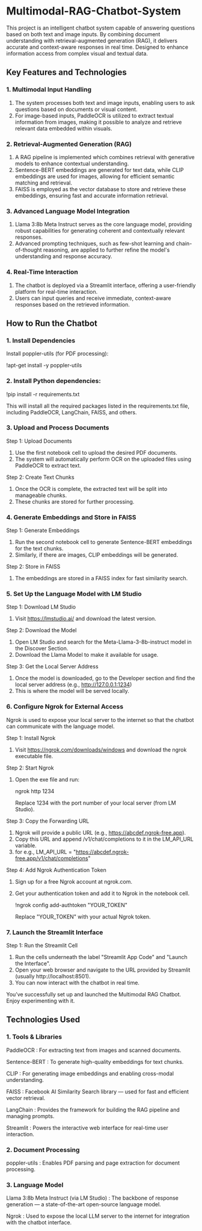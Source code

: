 # Multimodal-RAG-Chatbot-System
This project is an intelligent chatbot system capable of answering questions based on both text and image inputs. By combining document understanding with retrieval-augmented generation (RAG), it delivers accurate and context-aware responses in real time. Designed to enhance information access from complex visual and textual data.

## Key Features and Technologies

### 1. Multimodal Input Handling 

1. The system processes both text and image inputs, enabling users to ask questions based on documents or visual content.
2. For image-based inputs, PaddleOCR is utilized to extract textual information from images, making it possible to analyze and retrieve relevant data embedded within visuals.

### 2. Retrieval-Augmented Generation (RAG)

1. A RAG pipeline is implemented which combines retrieval with generative models to enhance contextual understanding.
2. Sentence-BERT embeddings are generated for text data, while CLIP embeddings are used for images, allowing for efficient semantic matching and retrieval.
3. FAISS is employed as the vector database to store and retrieve these embeddings, ensuring fast and accurate information retrieval.

### 3. Advanced Language Model Integration

1. Llama 3:8b Meta Instruct serves as the core language model, providing robust capabilities for generating coherent and contextually relevant responses.
2. Advanced prompting techniques, such as few-shot learning and chain-of-thought reasoning, are applied to further refine the model's understanding and response accuracy.

### 4. Real-Time Interaction

1. The chatbot is deployed via a Streamlit interface, offering a user-friendly platform for real-time interaction.
2. Users can input queries and receive immediate, context-aware responses based on the retrieved information.

##  How to Run the Chatbot

###  1. Install Dependencies

Install poppler-utils (for PDF processing):

!apt-get install -y poppler-utils

### 2. Install Python dependencies:

!pip install -r requirements.txt

This will install all the required packages listed in the requirements.txt file, including PaddleOCR, LangChain, FAISS, and others.

### 3. Upload and Process Documents

Step 1: Upload Documents

1. Use the first notebook cell to upload the desired PDF documents.
2. The system will automatically perform OCR on the uploaded files using PaddleOCR to extract text.

Step 2: Create Text Chunks

1. Once the OCR is complete, the extracted text will be split into manageable chunks.
2. These chunks are stored for further processing.

### 4. Generate Embeddings and Store in FAISS

Step 1: Generate Embeddings

1. Run the second notebook cell to generate Sentence-BERT embeddings for the text chunks.
2. Similarly, if there are images, CLIP embeddings will be generated.

Step 2: Store in FAISS

1. The embeddings are stored in a FAISS index for fast similarity search.

### 5. Set Up the Language Model with LM Studio

Step 1: Download LM Studio

1. Visit https://lmstudio.ai/ and download the latest version.

Step 2: Download the Model

1. Open LM Studio and search for the Meta-Llama-3-8b-instruct model in the Discover Section.
2. Download the Llama Model to make it available for usage.

Step 3: Get the Local Server Address

1. Once the model is downloaded, go to the Developer section and find the local server address (e.g., http://127.0.0.1:1234)
2. This is where the model will be served locally.

### 6. Configure Ngrok for External Access

Ngrok is used to expose your local server to the internet so that the chatbot can communicate with the language model.

Step 1: Install Ngrok

1. Visit https://ngrok.com/downloads/windows and download the ngrok executable file.

Step 2: Start Ngrok

1. Open the exe file and run:
   
   ngrok http 1234
   
   Replace 1234 with the port number of your local server (from LM Studio).

Step 3: Copy the Forwarding URL

1. Ngrok will provide a public URL (e.g., https://abcdef.ngrok-free.app).
2. Copy this URL and append /v1/chat/completions to it in the LM_API_URL variable.
3. for e.g., LM_API_URL = "https://abcdef.ngrok-free.app/v1/chat/completions"

Step 4: Add Ngrok Authentication Token

1. Sign up for a free Ngrok account at ngrok.com.
2. Get your authentication token and add it to Ngrok in the notebook cell.
   
   !ngrok config add-authtoken "YOUR_TOKEN"
   
   Replace "YOUR_TOKEN" with your actual Ngrok token.

### 7. Launch the Streamlit Interface

Step 1: Run the Streamlit Cell

1. Run the cells underneath the label "Streamlit App Code" and "Launch the Interface".
2. Open your web browser and navigate to the URL provided by Streamlit (usually http://localhost:8501).
3. You can now interact with the chatbot in real time.

You’ve successfully set up and launched the Multimodal RAG Chatbot. Enjoy experimenting with it.

## Technologies Used

### 1. Tools & Libraries

PaddleOCR : For extracting text from images and scanned documents.

Sentence-BERT : To generate high-quality embeddings for text chunks.

CLIP : For generating image embeddings and enabling cross-modal understanding.

FAISS : Facebook AI Similarity Search library — used for fast and efficient vector retrieval.

LangChain : Provides the framework for building the RAG pipeline and managing prompts.

Streamlit : Powers the interactive web interface for real-time user interaction.

### 2. Document Processing

poppler-utils : Enables PDF parsing and page extraction for document processing.

### 3. Language Model

Llama 3:8b Meta Instruct (via LM Studio) : The backbone of response generation — a state-of-the-art open-source language model.

Ngrok : Used to expose the local LLM server to the internet for integration with the chatbot interface.

